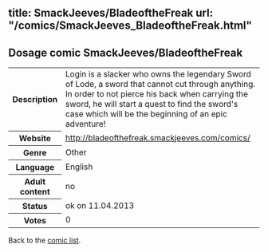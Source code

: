 title: SmackJeeves/BladeoftheFreak
url: "/comics/SmackJeeves_BladeoftheFreak.html"
---
Dosage comic SmackJeeves/BladeoftheFreak
-----------------------------------------

<table class="comicinfo">
<tr>
<th>Description</th><td>Login is a slacker who owns the legendary Sword of Lode, a sword that cannot cut through anything. In order to not pierce his back when carrying the sword, he will start a quest to find the sword's case which will be the beginning of an epic adventure!</td>
</tr>
<tr>
<th>Website</th><td><a href="http://bladeofthefreak.smackjeeves.com/comics/">http://bladeofthefreak.smackjeeves.com/comics/</a></td>
</tr>
<tr>
<th>Genre</th><td>Other</td>
</tr>
<tr>
<th>Language</th><td>English</td>
</tr>
<tr>
<th>Adult content</th><td>no</td>
</tr>
<tr>
<th>Status</th><td>ok on 11.04.2013</td>
</tr>
<tr>
<th>Votes</th><td>0</div></td>
</tr>
</table>

Back to the [comic list](../comic-index.html).
